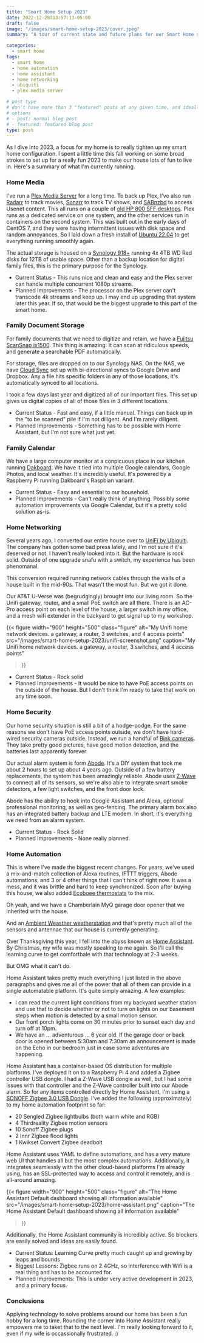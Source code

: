 ```yaml
---
title: "Smart Home Setup 2023"
date: 2022-12-28T13:57:13-05:00
draft: false
image: "/images/smart-home-setup-2023/cover.jpeg"
summary: "A tour of current state and future plans for our Smart Home setup."

categories: 
  - smart home
tags:
  - smart home
  - home automation
  - home assistant
  - home networking
  - ubiquiti
  - plex media server

# post type
# don't have more than 3 "featured" posts at any given time, and ideally keep 3 going for symmetry"
# options 
# - post: normal blog post
# - featured: featured blog post 
type: post
---
```


As I dive into 2023, a focus for my home is to really tighten up my smart home configuration. I spent a little time this fall working on some broad strokes to set up for a really fun 2023 to make our house lots of fun to live in. Here's a summary of what I'm currently running.

### Home Media 

I've run a [Plex Media Server](https://www.plex.tv/) for a long time. To back up Plex, I've also run [Radarr](https://radarr.video/) to track movies, [Sonarr](https://sonarr.tv/) to track TV shows, and [SABnzbd](https://sabnzbd.org/) to access Usenet content. This all runs on a couple of [old HP 800 SFF desktops](https://www.amazon.com/gp/product/B084VXHXJ9/ref=ppx_yo_dt_b_search_asin_title?ie=UTF8&psc=1). Plex runs as a dedicated service on one system, and the other services run in containers on the second system. This was built out in the early days of CentOS 7, and they were having intermittent issues with disk space and random annoyances. So I laid down a fresh install of [Ubuntu 22.04](https://releases.ubuntu.com/22.04/) to get everything running smoothly again.

The actual storage is housed on a [Synology 918+](https://www.storagereview.com/review/synology-diskstation-ds918-review) running 4x 4TB WD Red disks for 12TB of usable space. Other than a backup location for digital family files, this is the primary purpose for the Synology.

* Current Status - This runs nice and clean and easy and the Plex server can handle multiple concurrent 1080p streams.
* Planned Improvements - The processor on the Plex server can't transcode 4k streams and keep up. I may end up upgrading that system later this year. If so, that would be the biggest upgrade to this part of the smart home.

### Family Document Storage

For family documents that we need to digitize and retain, we have a [Fujitsu ScanSnap ix1500](https://www.amazon.com/gp/product/B086GBVC26/ref=ppx_yo_dt_b_search_asin_title?ie=UTF8&psc=1). This thing is amazing. It can scan at ridiculous speeds, and generate a searchable PDF automatically. 

For storage, files are dropped on to our Synology NAS. On the NAS, we have [Cloud Sync](https://www.synology.com/en-us/dsm/feature/cloud_sync) set up with bi-directional syncs to Google Drive and Dropbox. Any a file hits specific folders in any of those locations, it's automatically synced to all locations. 

I took a few days last year and digitized all of our important files. This set up gives us digital copies of all of those files in 3 different locations. 

* Current Status - Fast and easy, if a little manual. Things can back up in the "to be scanned" pile if I'm not diligent. And I'm rarely diligent.
* Planned Improvements - Something has to be possible with Home Assistant, but I'm not sure what just yet. 

### Family Calendar

We have a large computer monitor at a conpicuous place in our kitchen running [Dakboard](https://dakboard.com/site). We have it tied into multiple Google calendars, Google Photos, and local weather. It's incredibly useful. It's powered by a Raspberry Pi running Dakboard's Raspbian variant. 

* Current Status - Easy and essential to our household.
* Planned Improvements - Can't really think of anything. Possibly some automation improvements via Google Calendar, but it's a pretty solid solution as-is.

### Home Networking

Several years ago, I converted our entire house over to [UniFi by Ubiquiti](https://www.ui.com/consoles). The company has gotten some bad press lately, and I'm not sure if it's deserved or not. I haven't really looked into it. But the hardware is rock solid. Outside of one upgrade snafu with a switch, my experience has been phenomanal. 

This conversion required running network cables through the walls of a house built in the mid-90s. That wasn't the most fun. But we got it done.

Our AT&T U-Verse was (begrudgingly) brought into our living room. So the Unifi gateway, router, and a small PoE switch are all there. There is an AC-Pro access point on each level of the house, a larger switch in my office, and a mesh wifi extender in the backyard to get signal up to my workshop.

{{< figure 
width="900" height="500"
class="figure"
alt="My Unifi home network devices. a gateway, a router, 3 switches, and 4 access points"
src="/images/smart-home-setup-2023/unifi-screenshot.png"
caption="My Unifi home network devices. a gateway, a router, 3 switches, and 4 access points"
>}}

* Current Status - Rock solid
* Planned Improvements - It would be nice to have PoE access points on the outside of the house. But I don't think I'm ready to take that work on any time soon.

### Home Security

Our home security situation is still a bit of a hodge-podge. For the same reasons we don't have PoE access points outside, we don't have hard-wired security cameras outside. Instead, we run a handful of [Bink cameras](https://blinkforhome.com/products). They take pretty good pictures, have good motion detection, and the batteries last apparently forever. 

Our actual alarm system is form [Abode](https://goabode.com/). It's a DIY system that took me about 2 hours to set up about 4 years ago. Outside of a few battery replacements, the system has been amazingly reliable. Abode uses [Z-Wave](https://www.z-wave.com/) to connect all of its sensors, so we're also able to integrate smart smoke detectors, a few light switches, and the front door lock. 

Abode has the ability to hook into Google Assistant and Alexa, optional professional monitoring, as well as geo-fencing. The primary alarm box also has an integrated battery backup and LTE modem. In short, it's everything we need from an alarm system.

* Current Status - Rock Solid
* Planned Improvements - None really planned.

### Home Automation

This is where I've made the biggest recent changes. For years, we've used a mix-and-match collection of Alexa routines, IFTTT triggers, Abode automations, and 3 or 4 other things that I can't hink of right now. It was a mess, and it was brittle and hard to keep synchronized. Soon after buying this house, we also added [Ecoboee thermostats](https://www.ecobee.com/) to the mix.

Oh yeah, and we have a Chamberlain MyQ garage door opener that we inherited with the house.

And an [Ambient Weasther weatherstation](https://ambientweather.net/dashboard/876660bf232d88c2511835988a739eaa) and that's pretty much all of the sensors and antennae that our house is currently generating.

Over Thanksgiving this year, I fell into the abyss known as [Home Assistant](https://www.home-assistant.io/). By Christmas, my wife was mostly speaking to me again. So I'll call the learning curve to get comfortbale with that technology at 2-3 weeks. 

But OMG what it can't do.

Home Assistant takes pretty much everything I just listed in the above paragraphs and gives me all of the power that all of them can provide in a single automatable platform. It's quite simply amazing. A few examples: 

* I can read the current light conditions from my backyard weather station and use that to decide whether or not to turn on lights on our basement steps when motion is detected by a small motion sensor.
* Our front porch lights come on 30 minutes prior to sunset each day and turn off at 10pm.
* We have an ... adventurous ... 6 year old. If the garage door or back door is opened between 5:30am and 7:30am an announcement is made on the Echo in our bedroom just in case some adventures are happening.

Home Assistant has a container-based OS distribution for multiple platforms. I've deployed it on to a Raspberry Pi 4 and added a Zigbee controller USB dongle. I had a Z-Wave USB dongle as well, but I had some issues with that controller and the Z-Wave controller built into our Abode alarm. So for any items controlled directly by Home Assistent, I'm using a [SONOFF Zigbee 3.0 USB Dongle](https://www.amazon.com/gp/product/B0B6P22YJC/ref=ppx_yo_dt_b_search_asin_title?ie=UTF8&psc=1). I've added the following (approximately) to my home automation footprint so far: 

* 20 Sengled Zigbee lightbulbs (both warm white and RGB)
* 4 Thirdreality Zigbee motion sensors
* 10 Sonoff Zigbee plugs
* 2 Innr Zigbee flood lights
* 1 Kwikset Convert Zigbee deadbolt

Home Assistant uses YAML to define automations, and has a _very_ mature web UI that handles all but the most complex automations. Additionally, it integrates seamlessly with the other cloud-based platforms I'm already using, has an SSL-protected way to access and control it remotely, and is all-around amazing. 

{{< figure 
width="900" height="500"
class="figure"
alt="The Home Assistant Default dashboard showing all information available"
src="/images/smart-home-setup-2023/home-assistant.png"
caption="The Home Assistant Default dashboard showing all information available"
>}}

Additionally, the Home Assistant community is incredibly active. So blockers are easily solved and ideas are easily found.

* Current Status: Learning Curve pretty much caught up and growing by leaps and bounds
* Biggest Lessons: Zigbee runs on 2.4GHz, so interference with Wifi is a real thing and has to be accounted for. 
* Planned Improvements: This is under very active development in 2023, and a primary focus.

### Conclusions

Applying technology to solve problems around our home has been a fun hobby for a long time. Rounding the corner into Home Assistant really empowers me to taket that to the next level. I'm really looking forward to it, even if my wife is occassionally frustrated. :) 



